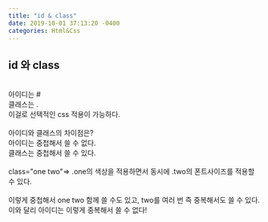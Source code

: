 ```yaml
---
title: "id & class"
date: 2019-10-01 37:13:20 -0400
categories: Html&Css
---
```

## id 와 class
<br>
아이디는 #<br>
클래스는 .<br>
이걸로 선택적인 css 적용이 가능하다.
<br><br>
아이디와 클래스의 차이점은?<br>
아이디는 중첩해서 쓸 수 없다.<br>
클래스는 중첩해서 쓸 수 있다.<br><br>
class="one two"=> .one의 색상을 적용하면서 동시에 .two의 폰트사이즈를 적용할 수 있다.<br><br>
이렇게 중첩해서 one two 함께 쓸 수도 있고, two를 여러 번 즉 중복해서도 쓸 수 있다.<br>
이와 달리 아이디는 이렇게 중복해서 쓸 수 없다!
